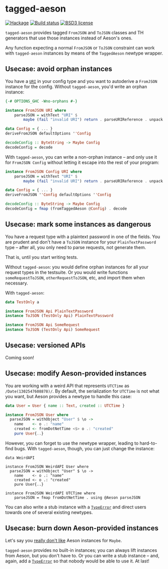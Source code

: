 # tagged-aeson

[![Hackage](https://img.shields.io/hackage/v/tagged-aeson.svg)](https://hackage.haskell.org/package/tagged-aeson)
[![Build status](https://travis-ci.com/monadfix/tagged-aeson.svg?branch=master)](https://travis-ci.com/monadfix/tagged-aeson)
[![BSD3 license](https://img.shields.io/badge/license-BSD3-blue.svg)](https://github.com/monadfix/tagged-aeson/blob/master/LICENSE)

`tagged-aeson` provides tagged `FromJSON` and `ToJSON` classes and TH
generators that use those instances instead of Aeson's ones.

Any function expecting a normal `FromJSON` or `ToJSON` constraint can work
with `tagged-aeson` instances by means of the `TaggedAeson` newtype wrapper.

## Usecase: avoid orphan instances

You have a [`URI`][URI] in your config type and you want to autoderive a
`FromJSON` instance for the config. Without `tagged-aeson`, you'd write an
orphan instance:

[URI]: http://hackage.haskell.org/package/network-uri/docs/Network-URI.html#t:URI

```haskell
{-# OPTIONS_GHC -Wno-orphans #-}

instance FromJSON URI where
    parseJSON = withText "URI" $
        maybe (fail "invalid URI") return . parseURIReference . unpack

data Config = { ... }
deriveFromJSON defaultOptions ''Config

decodeConfig :: ByteString -> Maybe Config
decodeConfig = decode
```

With `tagged-aeson`, you can write a non-orphan instance – and only use it
for `FromJSON Config` without letting it escape into the rest of your
program:

```haskell
instance FromJSON Config URI where
    parseJSON = withText "URI" $
        maybe (fail "invalid URI") return . parseURIReference . unpack

data Config = { ... }
deriveFromJSON ''Config defaultOptions ''Config

decodeConfig :: ByteString -> Maybe Config
decodeConfig = fmap (fromTaggedAeson @Config) . decode
```

## Usecase: mark some instances as dangerous

You have a request type with a plaintext password in one of the fields. You
are prudent and don't have a `ToJSON` instance for your `PlainTextPassword`
type – after all, you only need to parse requests, not generate them.

That is, until you start writing tests.

Without `tagged-aeson`: you would define orphan instances for all your
request types in the testsuite. Or you would write functions
`someRequestToJSON`, `otherRequestToJSON`, etc, and import them when
necessary.

With `tagged-aeson`:

```haskell
data TestOnly a

instance FromJSON Api PlainTextPassword
instance ToJSON (TestOnly Api) PlainTextPassword

instance FromJSON Api SomeRequest
instance ToJSON (TestOnly Api) SomeRequest
```

## Usecase: versioned APIs

Coming soon!

## Usecase: modify Aeson-provided instances

You are working with a weird API that represents `UTCTime` as
`/Date(1302547608878)/`. By default, the serialization for `UTCTime` is
not what you want, but Aeson provides a newtype to handle this case:

```haskell
data User = User { name :: Text, created :: UTCTime }

instance FromJSON User where
  parseJSON = withObject "User" $ \o ->
    name    <- o .: "name"
    created <- fromDotNetTime <$> o .: "created"
    pure User{..}
```

However, you can forget to use the newtype wrapper, leading to hard-to-find
bugs. With `tagged-aeson`, though, you can just change the instance:

```
data WeirdAPI

instance FromJSON WeirdAPI User where
  parseJSON = withObject "User" $ \o ->
    name    <- o .: "name"
    created <- o .: "created"
    pure User{..}

instance FromJSON WeirdAPI UTCTime where
    parseJSON = fmap fromDotNetTime . using @Aeson parseJSON
```

You can also write a stub instance with a [`TypeError`][TypeError] and
direct users towards one of several existing newtypes.

[TypeError]: https://hackage.haskell.org/package/base/docs/GHC-TypeLits.html#t:TypeError

## Usecase: burn down Aeson-provided instances

Let's say you [really don't like](https://github.com/bos/aeson/issues/376)
Aeson instances for `Maybe`.

`tagged-aeson` provides no built-in instances; you can always lift instances
from Aeson, but you don't have to. Or you can write a stub instance – and,
again, add a [`TypeError`][TypeError] so that nobody would be able to use
it. At last!
